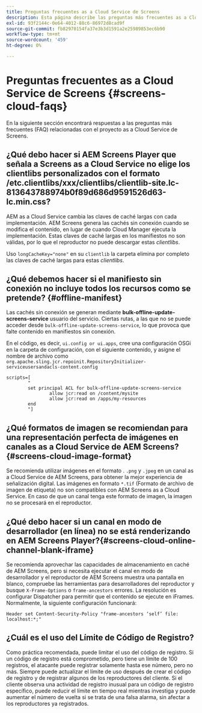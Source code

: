 ```yaml
---
title: Preguntas frecuentes as a Cloud Service de Screens
description: Esta página describe las preguntas más frecuentes as a Cloud Service de Screens.
exl-id: 93f2144c-0e64-4012-88c6-86972d8cad9f
source-git-commit: fb82970154fa37e3b3d1591a2e25989853ec6b90
workflow-type: tm+mt
source-wordcount: '459'
ht-degree: 0%

---
```


# Preguntas frecuentes as a Cloud Service de Screens {#screens-cloud-faqs}

En la siguiente sección encontrará respuestas a las preguntas más frecuentes (FAQ) relacionadas con el proyecto as a Cloud Service de Screens.

## ¿Qué debo hacer si AEM Screens Player que señala a Screens as a Cloud Service no elige los clientlibs personalizados con el formato /etc.clientlibs/xxx/clientlibs/clientlib-site.lc-813643788974b0f89d686d9591526d63-lc.min.css?

AEM as a Cloud Service cambia las claves de caché largas con cada implementación. AEM Screens genera las cachés sin conexión cuando se modifica el contenido, en lugar de cuando Cloud Manager ejecuta la implementación. Estas claves de caché largas en los manifiestos no son válidas, por lo que el reproductor no puede descargar estas *clientlibs*.

Uso `longCacheKey="none"` en su `clientlib` la carpeta elimina por completo las claves de caché largas para estas *clientlibs*.


## ¿Qué debemos hacer si el manifiesto sin conexión no incluye todos los recursos como se pretende? {#offline-manifest}

Las cachés sin conexión se generan mediante **bulk-offline-update-screens-service** usuario del servicio. Ciertas rutas, a las que no se puede acceder desde `bulk-offline-update-screens-service`, lo que provoca que falte contenido en manifiestos sin conexión.

En el código, es decir, `ui.config or ui.apps`, cree una configuración OSGi en la carpeta de configuración, con el siguiente contenido, y asigne el nombre de archivo como `org.apache.sling.jcr.repoinit.RepositoryInitializer-serviceusersandacls-content.config`

```
scripts=[
        "
        set principal ACL for bulk-offline-update-screens-service
                allow jcr:read on /content/mysite
                allow jcr:read on /apps/my-resources
        end
        "] 
```

## ¿Qué formatos de imagen se recomiendan para una representación perfecta de imágenes en canales as a Cloud Service de AEM Screens?{#screens-cloud-image-format}

Se recomienda utilizar imágenes en el formato . `.png` y `.jpeg` en un canal as a Cloud Service de AEM Screens, para obtener la mejor experiencia de señalización digital.
Las imágenes en formato `*.tif` (Formato de archivo de imagen de etiqueta) no son compatibles con AEM Screens as a Cloud Service. En caso de que un canal tenga este formato de imagen, la imagen no se procesará en el reproductor.

## ¿Qué debo hacer si un canal en modo de desarrollador (en línea) no se está renderizando en AEM Screens Player?{#screens-cloud-online-channel-blank-iframe}

Se recomienda aprovechar las capacidades de almacenamiento en caché de AEM Screens, pero si necesita ejecutar el canal en modo de desarrollador y el reproductor de AEM Screens muestra una pantalla en blanco, compruebe las herramientas para desarrolladores del reproductor y busque `X-Frame-Options` o `frame-ancestors` errores. La resolución es configurar Dispatcher para permitir que el contenido se ejecute en iFrames. Normalmente, la siguiente configuración funcionará:

```
Header set Content-Security-Policy "frame-ancestors ‘self’ file: localhost:*;"
```

## ¿Cuál es el uso del Límite de Código de Registro?

Como práctica recomendada, puede limitar el uso del código de registro. Si un código de registro está comprometido, pero tiene un límite de 100 registros, el atacante puede registrar solamente hasta ese número, pero no más. Siempre puede actualizar el límite de uso después de crear el código de registro y de registrar algunos de los reproductores del cliente. Si el cliente observa una actividad de registro inusual para un código de registro específico, puede reducir el límite en tiempo real mientras investiga y puede aumentar el número de vuelta si se trata de una falsa alarma, sin afectar a los reproductores ya registrados.